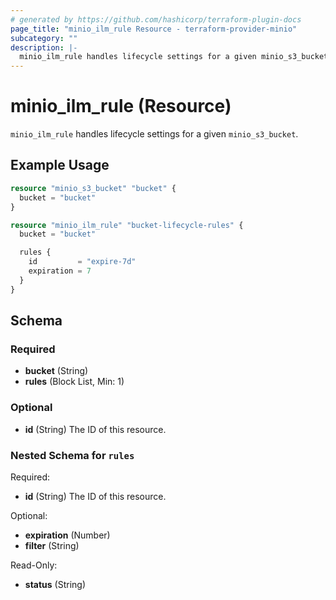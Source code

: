 ```yaml
---
# generated by https://github.com/hashicorp/terraform-plugin-docs
page_title: "minio_ilm_rule Resource - terraform-provider-minio"
subcategory: ""
description: |-
  minio_ilm_rule handles lifecycle settings for a given minio_s3_bucket.
---
```


# minio_ilm_rule (Resource)

`minio_ilm_rule` handles lifecycle settings for a given `minio_s3_bucket`.

## Example Usage

```terraform
resource "minio_s3_bucket" "bucket" {
  bucket = "bucket"
}

resource "minio_ilm_rule" "bucket-lifecycle-rules" {
  bucket = "bucket"

  rules {
    id         = "expire-7d"
    expiration = 7
  }
}
```

## Schema

### Required

- **bucket** (String)
- **rules** (Block List, Min: 1)

### Optional

- **id** (String) The ID of this resource.

### Nested Schema for `rules`

Required:

- **id** (String) The ID of this resource.

Optional:

- **expiration** (Number)
- **filter** (String)

Read-Only:

- **status** (String)


